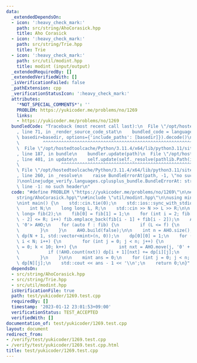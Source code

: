 ```yaml
---
data:
  _extendedDependsOn:
  - icon: ':heavy_check_mark:'
    path: src/string/AhoCorasick.hpp
    title: Aho Corasick
  - icon: ':heavy_check_mark:'
    path: src/string/Trie.hpp
    title: Trie
  - icon: ':heavy_check_mark:'
    path: src/util/modint.hpp
    title: modint (input/output)
  _extendedRequiredBy: []
  _extendedVerifiedWith: []
  _isVerificationFailed: false
  _pathExtension: cpp
  _verificationStatusIcon: ':heavy_check_mark:'
  attributes:
    '*NOT_SPECIAL_COMMENTS*': ''
    PROBLEM: https://yukicoder.me/problems/no/1269
    links:
    - https://yukicoder.me/problems/no/1269
  bundledCode: "Traceback (most recent call last):\n  File \"/opt/hostedtoolcache/Python/3.11.4/x64/lib/python3.11/site-packages/onlinejudge_verify/documentation/build.py\"\
    , line 71, in _render_source_code_stat\n    bundled_code = language.bundle(stat.path,\
    \ basedir=basedir, options={'include_paths': [basedir]}).decode()\n          \
    \         ^^^^^^^^^^^^^^^^^^^^^^^^^^^^^^^^^^^^^^^^^^^^^^^^^^^^^^^^^^^^^^^^^^^^^^^^^^^^^^^^^\n\
    \  File \"/opt/hostedtoolcache/Python/3.11.4/x64/lib/python3.11/site-packages/onlinejudge_verify/languages/cplusplus.py\"\
    , line 187, in bundle\n    bundler.update(path)\n  File \"/opt/hostedtoolcache/Python/3.11.4/x64/lib/python3.11/site-packages/onlinejudge_verify/languages/cplusplus_bundle.py\"\
    , line 401, in update\n    self.update(self._resolve(pathlib.Path(included), included_from=path))\n\
    \                ^^^^^^^^^^^^^^^^^^^^^^^^^^^^^^^^^^^^^^^^^^^^^^^^^^^^^^^^^\n \
    \ File \"/opt/hostedtoolcache/Python/3.11.4/x64/lib/python3.11/site-packages/onlinejudge_verify/languages/cplusplus_bundle.py\"\
    , line 260, in _resolve\n    raise BundleErrorAt(path, -1, \"no such header\"\
    )\nonlinejudge_verify.languages.cplusplus_bundle.BundleErrorAt: string/AhoCorasick.hpp:\
    \ line -1: no such header\n"
  code: "#define PROBLEM \"https://yukicoder.me/problems/no/1269\"\n\n#include \"\
    string/AhoCorasick.hpp\"\n#include \"util/modint.hpp\"\n\nusing mint = atcoder::modint1000000007;\n\
    \nint main() {\n    std::cin.tie(0);\n    std::ios::sync_with_stdio(false);\n\
    \    int N;\n    long long L, R;\n    std::cin >> N >> L >> R;\n\n    std::vector<long\
    \ long> fib(2);\n    fib[0] = fib[1] = 1;\n    for (int i = 2; fib[i - 1] + fib[i\
    \ - 2] <= R; i++) fib.emplace_back(fib[i - 1] + fib[i - 2]);\n    AhoCorasick<10,\
    \ '0'> AHO;\n    for (auto f : fib) {\n        if (L <= f) {\n            AHO.add(std::to_string(f));\n\
    \        }\n    }\n    AHO.build(false);\n\n    int n = AHO.size();\n    std::vector<std::vector<mint>>\
    \ dp(N + 1, std::vector<mint>(n, 0));\n    dp[0][0] = 1;\n    for (int i = 0;\
    \ i < N; i++) {\n        for (int j = 0; j < n; j++) {\n            for (int k\
    \ = 0; k < 10; k++) {\n                int nxt = AHO.move(j, '0' + k);\n     \
    \           if (!AHO.count(nxt)) dp[i + 1][nxt] += dp[i][j];\n            }\n\
    \        }\n    }\n\n    mint ans = 0;\n    for (int j = 0; j < n; j++) ans +=\
    \ dp[N][j];\n    std::cout << ans - 1 << '\\n';\n    return 0;\n}"
  dependsOn:
  - src/string/AhoCorasick.hpp
  - src/string/Trie.hpp
  - src/util/modint.hpp
  isVerificationFile: true
  path: test/yukicoder/1269.test.cpp
  requiredBy: []
  timestamp: '2023-01-12 23:01:53+09:00'
  verificationStatus: TEST_ACCEPTED
  verifiedWith: []
documentation_of: test/yukicoder/1269.test.cpp
layout: document
redirect_from:
- /verify/test/yukicoder/1269.test.cpp
- /verify/test/yukicoder/1269.test.cpp.html
title: test/yukicoder/1269.test.cpp
---
```

